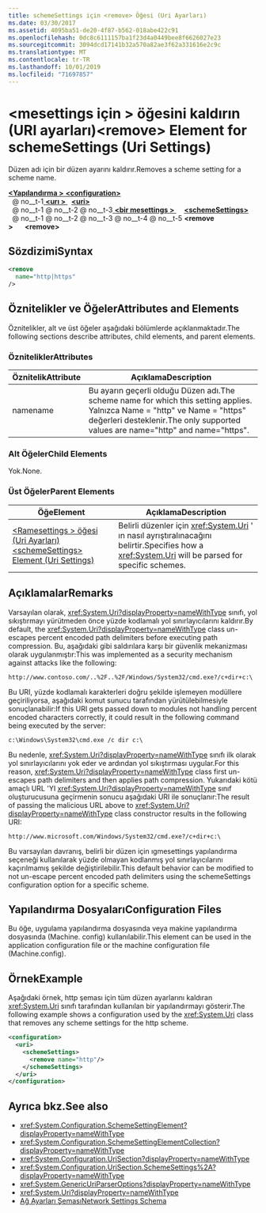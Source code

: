 ```yaml
---
title: schemeSettings için <remove> Öğesi (Uri Ayarları)
ms.date: 03/30/2017
ms.assetid: 4095ba51-de20-4f87-b562-018abe422c91
ms.openlocfilehash: 0dc8c6111157ba1f23d4a0449bee8f6626027e23
ms.sourcegitcommit: 3094dcd17141b32a570a82ae3f62a331616e2c9c
ms.translationtype: MT
ms.contentlocale: tr-TR
ms.lasthandoff: 10/01/2019
ms.locfileid: "71697857"
---
```

# <a name="remove-element-for-schemesettings-uri-settings"></a><span data-ttu-id="6f5ab-102">\<mesettings için > öğesini kaldırın (URI ayarları)</span><span class="sxs-lookup"><span data-stu-id="6f5ab-102">\<remove> Element for schemeSettings (Uri Settings)</span></span>
<span data-ttu-id="6f5ab-103">Düzen adı için bir düzen ayarını kaldırır.</span><span class="sxs-lookup"><span data-stu-id="6f5ab-103">Removes a scheme setting for a scheme name.</span></span>  
  
[<span data-ttu-id="6f5ab-104"> **\<Yapılandırma >** </span><span class="sxs-lookup"><span data-stu-id="6f5ab-104">**\<configuration>**</span></span>](../configuration-element.md)  
<span data-ttu-id="6f5ab-105">&nbsp; @ no__t-1[ **\<urı >** ](uri-element-uri-settings.md)</span><span class="sxs-lookup"><span data-stu-id="6f5ab-105">&nbsp;&nbsp;[**\<uri>**](uri-element-uri-settings.md)</span></span>  
<span data-ttu-id="6f5ab-106">&nbsp; @ no__t-1 @ no__t-2 @ no__t-3[ **\<bir mesettings >** ](schemesettings-element-uri-settings.md)</span><span class="sxs-lookup"><span data-stu-id="6f5ab-106">&nbsp;&nbsp;&nbsp;&nbsp;[**\<schemeSettings>**](schemesettings-element-uri-settings.md)</span></span>  
<span data-ttu-id="6f5ab-107">&nbsp; @ no__t-1 @ no__t-2 @ no__t-3 @ no__t-4 @ no__t-5 **\<remove >**</span><span class="sxs-lookup"><span data-stu-id="6f5ab-107">&nbsp;&nbsp;&nbsp;&nbsp;&nbsp;&nbsp;**\<remove>**</span></span>  
  
## <a name="syntax"></a><span data-ttu-id="6f5ab-108">Sözdizimi</span><span class="sxs-lookup"><span data-stu-id="6f5ab-108">Syntax</span></span>  
  
```xml  
<remove
  name="http|https"
/>
```  
  
## <a name="attributes-and-elements"></a><span data-ttu-id="6f5ab-109">Öznitelikler ve Öğeler</span><span class="sxs-lookup"><span data-stu-id="6f5ab-109">Attributes and Elements</span></span>  
 <span data-ttu-id="6f5ab-110">Öznitelikler, alt ve üst öğeler aşağıdaki bölümlerde açıklanmaktadır.</span><span class="sxs-lookup"><span data-stu-id="6f5ab-110">The following sections describe attributes, child elements, and parent elements.</span></span>  
  
### <a name="attributes"></a><span data-ttu-id="6f5ab-111">Öznitelikler</span><span class="sxs-lookup"><span data-stu-id="6f5ab-111">Attributes</span></span>  
  
|<span data-ttu-id="6f5ab-112">Öznitelik</span><span class="sxs-lookup"><span data-stu-id="6f5ab-112">Attribute</span></span>|<span data-ttu-id="6f5ab-113">Açıklama</span><span class="sxs-lookup"><span data-stu-id="6f5ab-113">Description</span></span>|  
|---------------|-----------------|  
|<span data-ttu-id="6f5ab-114">name</span><span class="sxs-lookup"><span data-stu-id="6f5ab-114">name</span></span>|<span data-ttu-id="6f5ab-115">Bu ayarın geçerli olduğu Düzen adı.</span><span class="sxs-lookup"><span data-stu-id="6f5ab-115">The scheme name for which this setting applies.</span></span> <span data-ttu-id="6f5ab-116">Yalnızca Name = "http" ve Name = "https" değerleri desteklenir.</span><span class="sxs-lookup"><span data-stu-id="6f5ab-116">The only supported values are name="http" and name="https".</span></span>|  
  
### <a name="child-elements"></a><span data-ttu-id="6f5ab-117">Alt Öğeler</span><span class="sxs-lookup"><span data-stu-id="6f5ab-117">Child Elements</span></span>  
 <span data-ttu-id="6f5ab-118">Yok.</span><span class="sxs-lookup"><span data-stu-id="6f5ab-118">None.</span></span>  
  
### <a name="parent-elements"></a><span data-ttu-id="6f5ab-119">Üst Öğeler</span><span class="sxs-lookup"><span data-stu-id="6f5ab-119">Parent Elements</span></span>  
  
|<span data-ttu-id="6f5ab-120">Öğe</span><span class="sxs-lookup"><span data-stu-id="6f5ab-120">Element</span></span>|<span data-ttu-id="6f5ab-121">Açıklama</span><span class="sxs-lookup"><span data-stu-id="6f5ab-121">Description</span></span>|  
|-------------|-----------------|  
|[<span data-ttu-id="6f5ab-122">\<Ramesettings > öğesi (Uri Ayarları)</span><span class="sxs-lookup"><span data-stu-id="6f5ab-122">\<schemeSettings> Element (Uri Settings)</span></span>](schemesettings-element-uri-settings.md)|<span data-ttu-id="6f5ab-123">Belirli düzenler için <xref:System.Uri> ' ın nasıl ayrıştıralınacağını belirtir.</span><span class="sxs-lookup"><span data-stu-id="6f5ab-123">Specifies how a <xref:System.Uri> will be parsed for specific schemes.</span></span>|  
  
## <a name="remarks"></a><span data-ttu-id="6f5ab-124">Açıklamalar</span><span class="sxs-lookup"><span data-stu-id="6f5ab-124">Remarks</span></span>  
 <span data-ttu-id="6f5ab-125">Varsayılan olarak, <xref:System.Uri?displayProperty=nameWithType> sınıfı, yol sıkıştırmayı yürütmeden önce yüzde kodlamalı yol sınırlayıcılarını kaldırır.</span><span class="sxs-lookup"><span data-stu-id="6f5ab-125">By default, the <xref:System.Uri?displayProperty=nameWithType> class un-escapes percent encoded path delimiters before executing path compression.</span></span> <span data-ttu-id="6f5ab-126">Bu, aşağıdaki gibi saldırılara karşı bir güvenlik mekanizması olarak uygulanmıştır:</span><span class="sxs-lookup"><span data-stu-id="6f5ab-126">This was implemented as a security mechanism against attacks like the following:</span></span>  
  
 `http://www.contoso.com/..%2F..%2F/Windows/System32/cmd.exe?/c+dir+c:\`  
  
 <span data-ttu-id="6f5ab-127">Bu URI, yüzde kodlamalı karakterleri doğru şekilde işlemeyen modüllere geçiriliyorsa, aşağıdaki komut sunucu tarafından yürütülebilmesiyle sonuçlanabilir:</span><span class="sxs-lookup"><span data-stu-id="6f5ab-127">If this URI gets passed down to modules not handling percent encoded characters correctly, it could result in the following command being executed by the server:</span></span>  
  
 `c:\Windows\System32\cmd.exe /c dir c:\`  
  
 <span data-ttu-id="6f5ab-128">Bu nedenle, <xref:System.Uri?displayProperty=nameWithType> sınıfı ilk olarak yol sınırlayıcılarını yok eder ve ardından yol sıkıştırması uygular.</span><span class="sxs-lookup"><span data-stu-id="6f5ab-128">For this reason, <xref:System.Uri?displayProperty=nameWithType> class first un-escapes path delimiters and then applies path compression.</span></span> <span data-ttu-id="6f5ab-129">Yukarıdaki kötü amaçlı URL 'YI <xref:System.Uri?displayProperty=nameWithType> sınıf oluşturucusuna geçirmenin sonucu aşağıdaki URI ile sonuçlanır:</span><span class="sxs-lookup"><span data-stu-id="6f5ab-129">The result of passing the malicious URL above to <xref:System.Uri?displayProperty=nameWithType> class constructor results in the following URI:</span></span>  
  
 `http://www.microsoft.com/Windows/System32/cmd.exe?/c+dir+c:\`  
  
 <span data-ttu-id="6f5ab-130">Bu varsayılan davranış, belirli bir düzen için ıgmesettings yapılandırma seçeneği kullanılarak yüzde olmayan kodlanmış yol sınırlayıcılarını kaçırılmamış şekilde değiştirilebilir.</span><span class="sxs-lookup"><span data-stu-id="6f5ab-130">This default behavior can be modified to not un-escape percent encoded path delimiters using the schemeSettings configuration option for a specific scheme.</span></span>  
  
## <a name="configuration-files"></a><span data-ttu-id="6f5ab-131">Yapılandırma Dosyaları</span><span class="sxs-lookup"><span data-stu-id="6f5ab-131">Configuration Files</span></span>  
 <span data-ttu-id="6f5ab-132">Bu öğe, uygulama yapılandırma dosyasında veya makine yapılandırma dosyasında (Machine. config) kullanılabilir.</span><span class="sxs-lookup"><span data-stu-id="6f5ab-132">This element can be used in the application configuration file or the machine configuration file (Machine.config).</span></span>  
  
## <a name="example"></a><span data-ttu-id="6f5ab-133">Örnek</span><span class="sxs-lookup"><span data-stu-id="6f5ab-133">Example</span></span>  
 <span data-ttu-id="6f5ab-134">Aşağıdaki örnek, http şeması için tüm düzen ayarlarını kaldıran <xref:System.Uri> sınıfı tarafından kullanılan bir yapılandırmayı gösterir.</span><span class="sxs-lookup"><span data-stu-id="6f5ab-134">The following example shows a configuration used by the <xref:System.Uri> class that removes any scheme settings for the http scheme.</span></span>  
  
```xml  
<configuration>  
  <uri>  
    <schemeSettings>  
      <remove name="http"/>  
    </schemeSettings>  
  </uri>  
</configuration>  
```  
  
## <a name="see-also"></a><span data-ttu-id="6f5ab-135">Ayrıca bkz.</span><span class="sxs-lookup"><span data-stu-id="6f5ab-135">See also</span></span>

- <xref:System.Configuration.SchemeSettingElement?displayProperty=nameWithType>
- <xref:System.Configuration.SchemeSettingElementCollection?displayProperty=nameWithType>
- <xref:System.Configuration.UriSection?displayProperty=nameWithType>
- <xref:System.Configuration.UriSection.SchemeSettings%2A?displayProperty=nameWithType>
- <xref:System.GenericUriParserOptions?displayProperty=nameWithType>
- <xref:System.Uri?displayProperty=nameWithType>
- [<span data-ttu-id="6f5ab-136">Ağ Ayarları Şeması</span><span class="sxs-lookup"><span data-stu-id="6f5ab-136">Network Settings Schema</span></span>](index.md)
